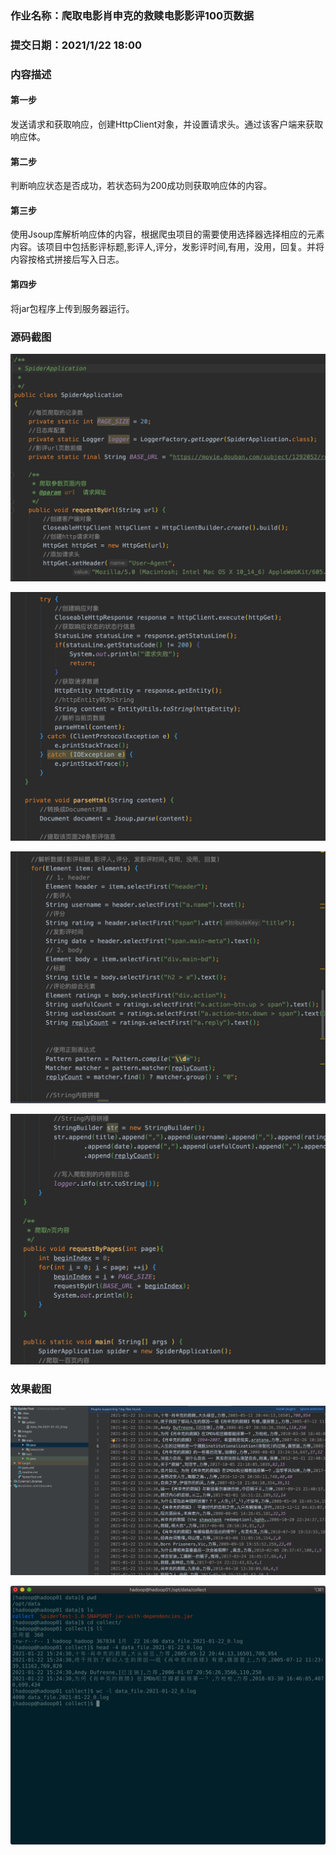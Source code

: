 ### 作业名称：爬取电影肖申克的救赎电影影评100页数据
### 提交日期：2021/1/22 18:00
### 内容描述
#### 第一步

发送请求和获取响应，创建HttpClient对象，并设置请求头。通过该客户端来获取响应体。

#### 第二步

判断响应状态是否成功，若状态码为200成功则获取响应体的内容。

#### 第三步

使用Jsoup库解析响应体的内容，根据爬虫项目的需要使用选择器选择相应的元素内容。该项目中包括影评标题,影评人,评分，发影评时间,有用，没用，回复。并将内容按格式拼接后写入日志。

#### 第四步

将jar包程序上传到服务器运行。

### 源码截图

![avatar](images/code1.png)

![avatar](images/code2.png)

![avatar](images/code3.png)

![avatar](images/code4.png)



### 效果截图

![avatar](images/result1.png)

![avatar](images/result2.png)
